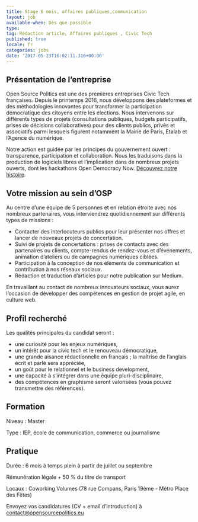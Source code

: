 ```yaml
---
title: Stage 6 mois, affaires publiques,communication
layout: job
available-when: Dès que possible
type:
tag: Rédaction article, Affaires publiques , Civic Tech
published: true
locale: fr
categories: jobs
date: '2017-05-23T16:02:11.316+00:00'
---
```


## Présentation de l’entreprise

Open Source Politics est une des premières entreprises Civic Tech françaises. Depuis le printemps 2016, nous développons des plateformes et des méthodologies innovantes pour transformer la participation démocratique des citoyens entre les élections. Nous intervenons sur différents types de projets (consultations publiques, budgets participatifs, prises de décisions collaboratives) pour des clients publics, privés et associatifs parmi lesquels figurent notamment la Mairie de Paris, Etalab et l’Agence du numérique.

Notre action est guidée par les principes du gouvernement ouvert : transparence, participation et collaboration. Nous les traduisons dans la production de logiciels libres et l’implication dans de nombreux projets ouverts, dont les hackathons Open Democracy Now. [Découvrez notre histoire](https://medium.com/open-source-politics/notre-histoire-c61bbec90334#.bmus5b392).

## Votre mission au sein d’OSP

 Au centre d’une équipe de 5 personnes et en relation étroite avec nos nombreux partenaires, vous interviendrez quotidiennement sur différents types de missions :

 * Contacter des interlocuteurs publics pour leur présenter nos offres et lancer de nouveaux projets de concertation.
 * Suivi de projets de concertations : prises de contacts avec des partenaires ou clients, compte-rendus de rendez-vous et d’événements, animation d’ateliers ou de campagnes numériques ciblées.
 * Participation à la conception de nos éléments de communication et contribution à nos réseaux sociaux.
 * Rédaction et traduction d’articles pour notre publication sur Medium.

 En travaillant au contact de nombreux innovateurs sociaux, vous aurez l’occasion de développer des compétences en gestion de projet agile, en culture web.

## Profil recherché

Les qualités principales du candidat seront :

 * une curiosité pour les enjeux numériques,
 * un intérêt pour la civic tech et le renouveau démocratique,
 * une grande aisance rédactionnelle en français ; la maîtrise de l’anglais écrit et parlé sera appréciée,
 * un goût pour le relationnel et le business development,
 * une capacité à s’intégrer dans une équipe pluri-disciplinaire,
 * des compétences en graphisme seront valorisées (vous pouvez transmettre des références).

## Formation

Niveau : Master

Type : IEP, école de communication, commerce ou journalisme

## Pratique

Durée : 6 mois à temps plein à partir de juillet ou septembre

Rémunération légale + 50 % du titre de transport

Locaux : Coworking Volumes (78 rue Compans, Paris 19ème - Métro Place des Fêtes)

Envoyez vos candidatures (CV + email d’introduction) à [contact@opensourcepolitics.eu ](mailto:contact@opensourcepolitics.eu)
